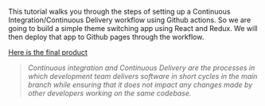 
This tutorial walks you through the steps of setting up a Continuous Integration/Continuous Delivery workflow using Github actions. So we are going to build a simple theme switching app using React and Redux. We will then deploy that app to Github pages through the workflow.

[Here is the final product](https://teddynted.github.io/reactjs-theme-starter/)

> _Continuous integration and Continuous Delivery are the processes in which development team delivers software in short cycles in the main branch while ensuring that it does not impact any changes made by other developers working on the same codebase._

